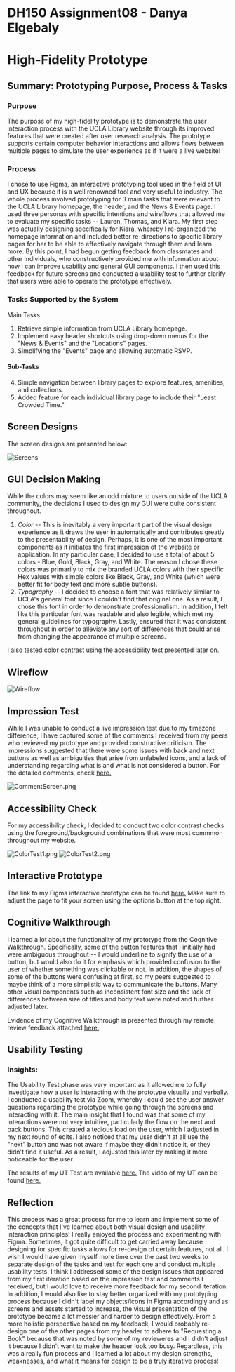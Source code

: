 # DH150 Assignment08 - Danya Elgebaly
# High-Fidelity Prototype

## Summary: Prototyping Purpose, Process & Tasks

### Purpose
The purpose of my high-fidelity prototype is to demonstrate the user interaction process with the UCLA Library website through its improved features that were created after user research analysis. The prototype supports certain computer behavior interactions and allows flows between multiple pages to simulate the user experience as if it were a live website!

### Process
I chose to use Figma, an interactive prototyping tool used in the field of UI and UX because it is a well renowned tool and very useful to industry. The whole process involved prototyping for 3 main tasks that were relevant to the UCLA Library homepage, the header, and the News & Events page. I used three personas with specific intentions and wireflows that allowed me to evaluate my specific tasks -- Lauren, Thomas, and Kiara. My first step was actually designing specifically for Kiara, whereby I re-organized the homepage information and included better re-directions to specific library pages for her to be able to effectively navigate through them and learn more. By this point, I had begun getting feedback from classmates and other individuals, who constructively provided me with information about how I can improve usability and general GUI components. I then used this feedback for future screens and conducted a usability test to further clarify that users were able to operate the prototype effectively.

### Tasks Supported by the System

Main Tasks
1) Retrieve simple information from UCLA Library homepage. 
2) Implement easy header shortcuts using drop-down menus for the "News & Events" and the "Locations" pages.
3) Simplifying the "Events" page and allowing automatic RSVP.

#### Sub-Tasks
4) Simple navigation between library pages to explore features, amenities, and collections.
5) Added feature for each individual library page to include their "Least Crowded Time." 

## Screen Designs
The screen designs are presented below:

![Screens](Screens.png)

## GUI Decision Making

While the colors may seem like an odd mixture to users outside of the UCLA community, the decisions I used to design my GUI were quite consistent throughout. 
1. _Color_ -- This is inevitably a very important part of the visual design experience as it draws the user in automatically and contributes greatly to the presentability of design. Perhaps, it is one of the most important components as it initiates the first impression of the website or application. In my particular case, I decided to use a total of about 5 colors - Blue, Gold, Black, Gray, and White. The reason I chose these colors was primarily to mix the branded UCLA colors with their specific Hex values with simple colors like Black, Gray, and White (which were better fit for body text and more subtle buttons).
2. _Typography_ -- I decided to choose a font that was relatively similar to UCLA's general font since I couldn't find that original one. As a result, I chose this font in order to demonstrate professionalism. In addition, I felt like this particular font was readable and also legible, which met my general guidelines for typography. Lastly, ensured that it was consistent throughout in order to alleviate any sort of differences that could arise from changing the appearance of multiple screens. 

I also tested color contrast using the accessibility test presented later on. 


## Wireflow

![Wireflow](Wireflow.png)

## Impression Test

While I was unable to conduct a live impression test due to my timezone difference, I have captured some of the comments I received from my peers who reviewed my prototype and provided constructive criticism. The impressions suggested that there were some issues with back and next buttons as well as ambiguities that arise from unlabeled icons, and a lack of understanding regarding what is and what is not considered a button. For the detailed comments, check [here.](https://github.com/delgebaly/DH150-DanyaElgebaly/blob/master/assignment08/Comments.md)

![CommentScreen.png](CommentScreen.png) 

## Accessibility Check

For my accessibility check, I decided to conduct two color contrast checks using the foreground/background combinations that were most commmon throughout my website. 

![ColorTest1.png](ColorTest1.png) ![ColorTest2.png](ColorTest2.png)

## Interactive Prototype

The link to my Figma interactive prototype can be found [here.](https://www.figma.com/proto/v4vw2G8JcrGdeDeoxqeUu5/DH-150-Prototype?node-id=2%3A1&scaling=min-zoom) Make sure to adjust the page to fit your screen using the options button at the top right.

## Cognitive Walkthrough
I learned a lot about the functionality of my prototype from the Cognitive Walkthrough. Specifically, some of the button features that I initially had were ambiguous throughout -- I would underline to signify the use of a button, but would also do it for emphasis which provided confusion to the user of whether something was clickable or not. In addition, the shapes of some of the buttons were confusing at first, so my peers suggested to maybe think of a more simplistic way to communicate the buttons. Many other visual components such as inconsistent font size and the lack of differences between size of titles and body text were noted and further adjusted later. 

Evidence of my Cognitive Walkthrough is presented through my remote review feedback attached [here.](https://github.com/delgebaly/DH150-DanyaElgebaly/blob/master/assignment08/DH150-Remote-Review-Danya.pdf)

## Usability Testing

### Insights:
The Usability Test phase was very important as it allowed me to fully investigate how a user is interacting with the prototype visually and verbally. I conducted a usability test via Zoom, whereby I could see the user answer questions regarding the prototype while going through the screens and interacting with it. The main insight that I found was that some of my interactions were not very intuitive, particularly the flow on the next and back buttons. This created a tedious load on the user, which I adjusted in my next round of edits. I also noticed that my user didn't at all use the "next" button and was not aware if maybe they didn't notice it, or they didn't find it useful. As a result, I adjusted this later by making it more noticeable for the user. 

The results of my UT Test are available [here.](https://docs.google.com/spreadsheets/d/1pNVVtpPsVQybW_8AyWnjBbDevjPQYRVUjlKXyX4uq4M/edit?usp=sharing)
The video of my UT can be found [here.](https://drive.google.com/file/d/1u3ZWcgV523OldmnUVLr-yDlMbld43qKP/view?usp=sharing)

## Reflection

This process was a great process for me to learn and implement some of the concepts that I've learned about both visual design and usability interaction principles! I really enjoyed the process and experimenting with Figma. Sometimes, it got quite difficult to get carried away because designing for specific tasks allows for re-design of certain features, not all. I wish I would have given myself more time over the past two weeks to separate design of the tasks and test for each one and conduct multiple usability tests. I think I addressed some of the design issues that appeared from my first iteration based on the impression test and comments I received, but I would love to receive more feedback for my second iteration. In addition, I would also like to stay better organized with my prototyping process because I didn't label my objects/icons in Figma accordingly and as screens and assets started to increase, the visual presentation of the prototype became a lot messier and harder to design effectively. From a more holistic perspective based on my feedback, I would probably re-design one of the other pages from my header to adhere to "Requesting a Book" because that was noted by some of my revieweres and I didn't adjust it because I didn't want to make the header look too busy. Regardless, this was a really fun process and I learned a lot about my design strengths, weaknesses, and what it means for design to be a truly iterative process!
